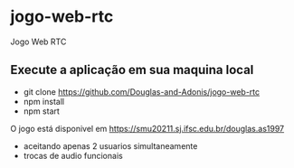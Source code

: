 # jogo-web-rtc
Jogo Web RTC

## Execute a aplicação em sua maquina local
- git clone https://github.com/Douglas-and-Adonis/jogo-web-rtc
- npm install
- npm start

O jogo está disponivel em https://smu20211.sj.ifsc.edu.br/douglas.as1997
- aceitando apenas 2 usuarios simultaneamente
- trocas de audio funcionais